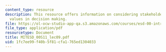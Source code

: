 ```yaml
---
content_type: resource
description: This resource offers information on considering stakeholders with different
  values in decision making.
file: https://ol-ocw-studio-app-qa.s3.amazonaws.com/courses/esd-00-introduction-to-engineering-systems-spring-2011/1fc7ee99f40b5f81cfa1765ed1304033_MITESD_00S11_lec09.pdf
file_type: application/pdf
resourcetype: Document
title: MITESD_00S11_lec09.pdf
uid: 1fc7ee99-f40b-5f81-cfa1-765ed1304033
---
```

